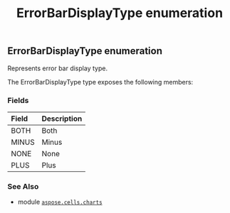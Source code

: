 ﻿---
title: ErrorBarDisplayType enumeration
second_title: Aspose.Cells for Python via .NET API References
description: 
type: docs
weight: 510
url: /aspose.cells.charts/errorbardisplaytype/
is_root: false
---

## ErrorBarDisplayType enumeration

Represents error bar display type.



The ErrorBarDisplayType type exposes the following members:

### Fields
| Field | Description |
| :- | :- |
| BOTH | Both |
| MINUS | Minus |
| NONE | None |
| PLUS | Plus |



### See Also
* module [`aspose.cells.charts`](..)

